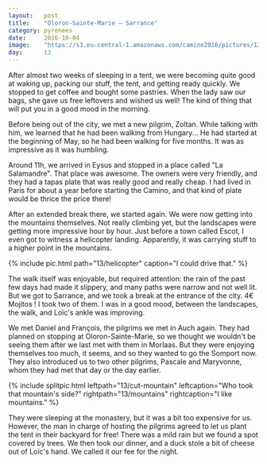 ```yaml
---
layout:   post
title:    "Oloron-Sainte-Marie — Sarrance"
category: pyrenees
date:     2016-10-04
image:    "https://s3.eu-central-1.amazonaws.com/camino2016/pictures/13/mountains.jpg"
day:      13
---
```


After almost two weeks of sleeping in a tent, we were becoming quite good at waking up, packing our stuff, the tent, and getting ready quickly. We stopped to get coffee and bought some pastries. When the lady saw our bags, she gave us free leftovers and wished us well! The kind of thing that will put you in a good mood in the morning.

Before being out of the city, we met a new pilgrim, Zoltan. While talking with him, we learned that he had been walking from Hungary... He had started at the beginning of May, so he had been walking for five months. It was as impressive as it was humbling.

Around 11h, we arrived in Eysus and stopped in a place called "La Salamandre". That place was awesome. The owners were very friendly, and they had a tapas plate that was really good and really cheap. I had lived in Paris for about a year before starting the Camino, and that kind of plate would be thrice the price there!

After an extended break there, we started again. We were now getting into the mountains themselves. Not really climbing yet, but the landscapes were getting more impressive hour by hour. Just before a town called Escot, I even got to witness a helicopter landing. Apparently, it was carrying stuff to a higher point in the mountains.

{% include pic.html path="13/helicopter" caption="I could drive that." %}

The walk itself was enjoyable, but required attention: the rain of the past few days had made it slippery, and many paths were narrow and not well lit. But we got to Sarrance, and we took a break at the entrance of the city. 4€ Mojitos ! I took two of them. I was in a good mood, between the landscapes, the walk, and Loïc's ankle was improving.

We met Daniel and François, the pilgrims we met in Auch again. They had planned on stopping at Oloron-Sainte-Marie, so we thought we wouldn't be seeing them after we last met with them in Morlaas. But they were enjoying themselves too much, it seems, and so they wanted to go the Somport now. They also introduced us to two other pilgrims, Pascale and Maryvonne, whom they had met that day or the day earlier.

{% include splitpic.html leftpath="13/cut-mountain" leftcaption="Who took that mountain's side?" rightpath="13/mountains" rightcaption="I like mountains." %}

They were sleeping at the monastery, but it was a bit too expensive for us. However, the man in charge of hosting the pilgrims agreed to let us plant the tent in their backyard for free! There was a mild rain but we found a spot covered by trees. We then took our dinner, and a duck stole a bit of cheese out of Loïc's hand. We called it our fee for the night.
